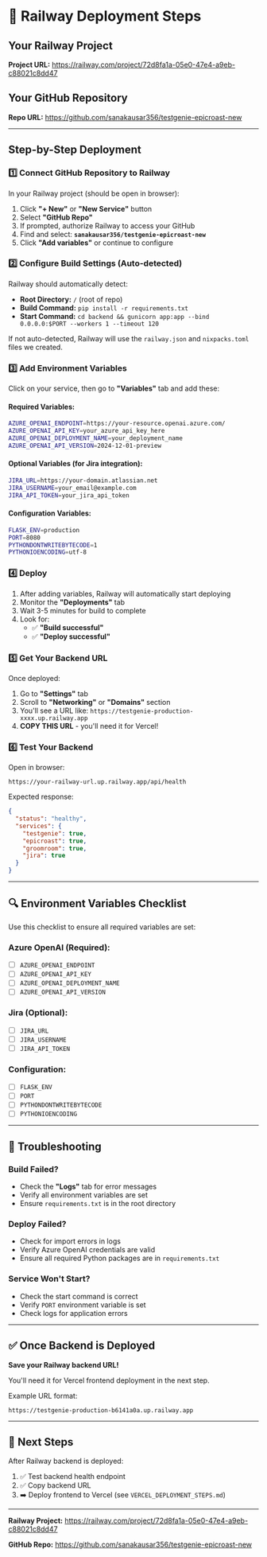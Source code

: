 # 🚂 Railway Deployment Steps

## Your Railway Project
**Project URL:** https://railway.com/project/72d8fa1a-05e0-47e4-a9eb-c88021c8dd47

## Your GitHub Repository  
**Repo URL:** https://github.com/sanakausar356/testgenie-epicroast-new

---

## Step-by-Step Deployment

### 1️⃣ Connect GitHub Repository to Railway

In your Railway project (should be open in browser):

1. Click **"+ New"** or **"New Service"** button
2. Select **"GitHub Repo"**
3. If prompted, authorize Railway to access your GitHub
4. Find and select: **`sanakausar356/testgenie-epicroast-new`**
5. Click **"Add variables"** or continue to configure

### 2️⃣ Configure Build Settings (Auto-detected)

Railway should automatically detect:
- **Root Directory:** `/` (root of repo)
- **Build Command:** `pip install -r requirements.txt`
- **Start Command:** `cd backend && gunicorn app:app --bind 0.0.0.0:$PORT --workers 1 --timeout 120`

If not auto-detected, Railway will use the `railway.json` and `nixpacks.toml` files we created.

### 3️⃣ Add Environment Variables

Click on your service, then go to **"Variables"** tab and add these:

#### Required Variables:

```bash
AZURE_OPENAI_ENDPOINT=https://your-resource.openai.azure.com/
AZURE_OPENAI_API_KEY=your_azure_api_key_here
AZURE_OPENAI_DEPLOYMENT_NAME=your_deployment_name
AZURE_OPENAI_API_VERSION=2024-12-01-preview
```

#### Optional Variables (for Jira integration):

```bash
JIRA_URL=https://your-domain.atlassian.net
JIRA_USERNAME=your_email@example.com
JIRA_API_TOKEN=your_jira_api_token
```

#### Configuration Variables:

```bash
FLASK_ENV=production
PORT=8080
PYTHONDONTWRITEBYTECODE=1
PYTHONIOENCODING=utf-8
```

### 4️⃣ Deploy

1. After adding variables, Railway will automatically start deploying
2. Monitor the **"Deployments"** tab
3. Wait 3-5 minutes for build to complete
4. Look for:
   - ✅ **"Build successful"**
   - ✅ **"Deploy successful"**

### 5️⃣ Get Your Backend URL

Once deployed:

1. Go to **"Settings"** tab
2. Scroll to **"Networking"** or **"Domains"** section
3. You'll see a URL like: `https://testgenie-production-xxxx.up.railway.app`
4. **COPY THIS URL** - you'll need it for Vercel!

### 6️⃣ Test Your Backend

Open in browser:
```
https://your-railway-url.up.railway.app/api/health
```

Expected response:
```json
{
  "status": "healthy",
  "services": {
    "testgenie": true,
    "epicroast": true,
    "groomroom": true,
    "jira": true
  }
}
```

---

## 🔍 Environment Variables Checklist

Use this checklist to ensure all required variables are set:

### Azure OpenAI (Required):
- [ ] `AZURE_OPENAI_ENDPOINT`
- [ ] `AZURE_OPENAI_API_KEY`
- [ ] `AZURE_OPENAI_DEPLOYMENT_NAME`
- [ ] `AZURE_OPENAI_API_VERSION`

### Jira (Optional):
- [ ] `JIRA_URL`
- [ ] `JIRA_USERNAME`
- [ ] `JIRA_API_TOKEN`

### Configuration:
- [ ] `FLASK_ENV`
- [ ] `PORT`
- [ ] `PYTHONDONTWRITEBYTECODE`
- [ ] `PYTHONIOENCODING`

---

## 🐛 Troubleshooting

### Build Failed?
- Check the **"Logs"** tab for error messages
- Verify all environment variables are set
- Ensure `requirements.txt` is in the root directory

### Deploy Failed?
- Check for import errors in logs
- Verify Azure OpenAI credentials are valid
- Ensure all required Python packages are in `requirements.txt`

### Service Won't Start?
- Check the start command is correct
- Verify `PORT` environment variable is set
- Check logs for application errors

---

## ✅ Once Backend is Deployed

**Save your Railway backend URL!**

You'll need it for Vercel frontend deployment in the next step.

Example URL format:
```
https://testgenie-production-b6141a0a.up.railway.app
```

---

## 📝 Next Steps

After Railway backend is deployed:

1. ✅ Test backend health endpoint
2. ✅ Copy backend URL
3. ➡️ Deploy frontend to Vercel (see `VERCEL_DEPLOYMENT_STEPS.md`)

---

**Railway Project:** https://railway.com/project/72d8fa1a-05e0-47e4-a9eb-c88021c8dd47

**GitHub Repo:** https://github.com/sanakausar356/testgenie-epicroast-new


